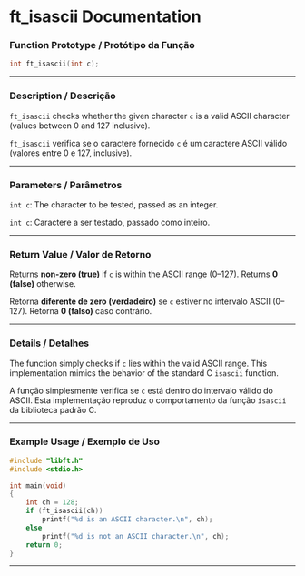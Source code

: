 # ft\_isascii Documentation

### Function Prototype / Protótipo da Função

```c
int ft_isascii(int c);
```

---

### Description / Descrição

`ft_isascii` checks whether the given character `c` is a valid ASCII character (values between 0 and 127 inclusive).

`ft_isascii` verifica se o caractere fornecido `c` é um caractere ASCII válido (valores entre 0 e 127, inclusive).

---

### Parameters / Parâmetros

`int c`: The character to be tested, passed as an integer.

`int c`: Caractere a ser testado, passado como inteiro.

---

### Return Value / Valor de Retorno

Returns **non-zero (true)** if `c` is within the ASCII range (0–127).
Returns **0 (false)** otherwise.

Retorna **diferente de zero (verdadeiro)** se `c` estiver no intervalo ASCII (0–127).
Retorna **0 (falso)** caso contrário.

---

### Details / Detalhes

The function simply checks if `c` lies within the valid ASCII range.
This implementation mimics the behavior of the standard C `isascii` function.

A função simplesmente verifica se `c` está dentro do intervalo válido do ASCII.
Esta implementação reproduz o comportamento da função `isascii` da biblioteca padrão C.

---

### Example Usage / Exemplo de Uso

```c
#include "libft.h"
#include <stdio.h>

int main(void)
{
    int ch = 128;
    if (ft_isascii(ch))
        printf("%d is an ASCII character.\n", ch);
    else
        printf("%d is not an ASCII character.\n", ch);
    return 0;
}
```

---
